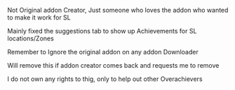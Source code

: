 Not Original addon Creator, Just someone who loves the addon who wanted to make it work for SL

Mainly fixed the suggestions tab to show up Achievements for SL locations/Zones

Remember to Ignore the original addon on any addon Downloader

Will remove this if addon creator comes back and requests me to remove

I do not own any rights to thig, only to help out other Overachievers
